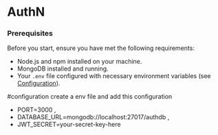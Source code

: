 # AuthN
### Prerequisites

Before you start, ensure you have met the following requirements:

- Node.js and npm installed on your machine.
- MongoDB installed and running.
- Your `.env` file configured with necessary environment variables (see [Configuration](#configuration)).

#configuration
create a env file and add this configuration
- PORT=3000 , 
- DATABASE_URL=mongodb://localhost:27017/authdb , 
- JWT_SECRET=your-secret-key-here
